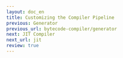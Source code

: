 ```yaml
---
layout: doc_en
title: Customizing the Compiler Pipeline
previous: Generator
previous_url: bytecode-compiler/generator
next: JIT Compiler
next_url: jit
review: true
---
```


